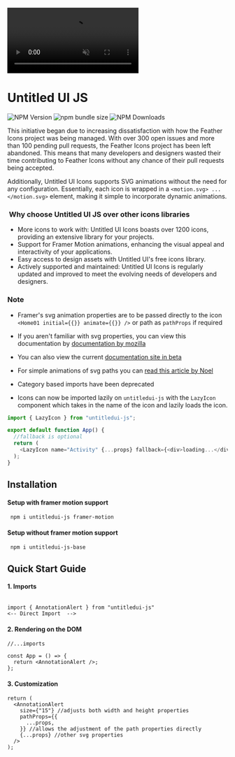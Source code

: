 <video  src="./public/demo.mp4" autoplay loop muted></video>

# Untitled UI JS

<p>
  <img src="https://img.shields.io/npm/v/untitledui-js" alt="NPM Version">
  <img src="https://img.shields.io/bundlephobia/minzip/untitledui-js?logo=npm" alt="npm bundle size">
  <img src="https://img.shields.io/npm/d18m/untitledui-js?logo=npm" alt="NPM Downloads">
</p>

This initiative began due to increasing dissatisfaction with how the Feather Icons project was being managed. With over 300 open issues and more than 100 pending pull requests, the Feather Icons project has been left abandoned. This means that many developers and designers wasted their time contributing to Feather Icons without any chance of their pull requests being accepted.

Additionally, Untitled UI Icons supports SVG animations without the need for any configuration. Essentially, each icon is wrapped in a `<motion.svg> ...  </motion.svg>` element, making it simple to incorporate dynamic animations.

###  Why choose Untitled UI JS over other icons libraries

- More icons to work with: Untitled UI Icons boasts over 1200 icons, providing an extensive library for your projects.
- Support for Framer Motion animations, enhancing the visual appeal and interactivity of your applications.
- Easy access to design assets with Untitled UI's free icons library.
- Actively supported and maintained: Untitled UI Icons is regularly updated and improved to meet the evolving needs of developers and designers.

### Note

- Framer's svg animation properties are to be passed directly to the icon `<Home01 initial={{}} animate={{}} />` or path as `pathProps` if required

- If you aren't familiar with svg properties, you can view this documentation by [documentation by mozilla](https://developer.mozilla.org/en-US/docs/Web/SVG/Attribute)

- You can also view the current [documentation site in beta](https://untitledui.vercel.app/)

- For simple animations of svg paths you can [read this article by Noel](https://blog.noelcserepy.com/how-to-animate-svg-paths-with-framer-motion)

- Category based imports have been deprecated

- Icons can now be imported lazily on `untitledui-js` with the `LazyIcon` component which takes in the name of the icon and lazily loads the icon.

```ts
import { LazyIcon } from "untitledui-js";

export default function App() {
  //fallback is optional
  return (
    <LazyIcon name="Activity" {...props} fallback={<div>loading...</div>} />
  );
}
```

## Installation

#### Setup with framer motion support

```node
 npm i untitledui-js framer-motion
```

#### Setup without framer motion support

```node
 npm i untitledui-js-base
```

## Quick Start Guide

#### 1. Imports

```tsx

import { AnnotationAlert } from "untitledui-js"
<-- Direct Import  -->

```

#### 2. Rendering on the DOM

```tsx
//...imports

const App = () => {
  return <AnnotationAlert />;
};
```

#### 3. Customization

```tsx
return (
  <AnnotationAlert
    size={"15"} //adjusts both width and height properties
    pathProps={{
      ...props,
    }} //allows the adjustment of the path properties directly
    {...props} //other svg properties
  />
);
```
